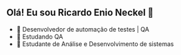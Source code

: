 ## Olá! Eu sou Ricardo Enio Neckel 👋

- 🔭 Desenvolvedor de automação de testes | QA
- 🌱 Estudando QA 
- 🤔 Estudante de Análise e Desenvolvimento de sistemas

